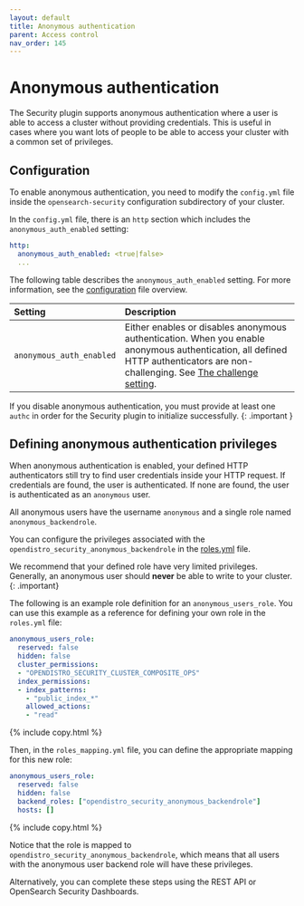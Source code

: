 ```yaml
---
layout: default
title: Anonymous authentication
parent: Access control
nav_order: 145
---
```


# Anonymous authentication

The Security plugin supports anonymous authentication where a user is able to access a cluster without providing credentials. This is useful in cases where you want lots of people to be able to access your cluster with a common set of privileges. 

## Configuration

To enable anonymous authentication, you need to modify the `config.yml` file inside the `opensearch-security` configuration subdirectory of your cluster.

In the `config.yml` file, there is an `http` section which includes the `anonymous_auth_enabled` setting: 

```yml
http:
  anonymous_auth_enabled: <true|false>
  ...
```

The following table describes the `anonymous_auth_enabled` setting. For more information, see the [configuration]({{site.url}}{{site.baseurl}}/security/configuration/configuration/) file overview. 

| Setting | Description                                                                                                                                                                                                                                                                                   |
| :--- |:----------------------------------------------------------------------------------------------------------------------------------------------------------------------------------------------------------------------------------------------------------------------------------------------|
| `anonymous_auth_enabled` | Either enables or disables anonymous authentication. When you enable anonymous authentication, all defined HTTP authenticators are non-challenging. See [The challenge setting]({{site.url}}{{site.baseurl}}/security/authentication-backends/basic-authc/#the-challenge-setting). |

If you disable anonymous authentication, you must provide at least one `authc` in order for the Security plugin to initialize successfully.
{: .important }

## Defining anonymous authentication privileges

When anonymous authentication is enabled, your defined HTTP authenticators still try to find user credentials inside your HTTP request. If credentials are found, the user is authenticated. If none are found, the user is authenticated as an `anonymous` user.

All anonymous users have the username `anonymous` and a single role named `anonymous_backendrole`.

You can configure the privileges associated with the `opendistro_security_anonymous_backendrole` in the [roles.yml]({{site.url}}{{site.baseurl}}/security/access-control/users-roles/) file. 

We recommend that your defined role have very limited privileges. Generally, an anonymous user should **never** be able to write to your cluster.
{: .important}

The following is an example role definition for an `anonymous_users_role`. You can use this example as a reference for defining your own role in the `roles.yml` file:

```yaml
anonymous_users_role:
  reserved: false
  hidden: false
  cluster_permissions:
  - "OPENDISTRO_SECURITY_CLUSTER_COMPOSITE_OPS"
  index_permissions:
  - index_patterns:
    - "public_index_*"
    allowed_actions:
    - "read"
```
{% include copy.html %}

Then, in the `roles_mapping.yml` file, you can define the appropriate mapping for this new role:

```yaml
anonymous_users_role:
  reserved: false
  hidden: false
  backend_roles: ["opendistro_security_anonymous_backendrole"]
  hosts: []
```
{% include copy.html %}

Notice that the role is mapped to `opendistro_security_anonymous_backendrole`, which means that all users with the anonymous user backend role will have these privileges. 

Alternatively, you can complete these steps using the REST API or OpenSearch Security Dashboards. 

